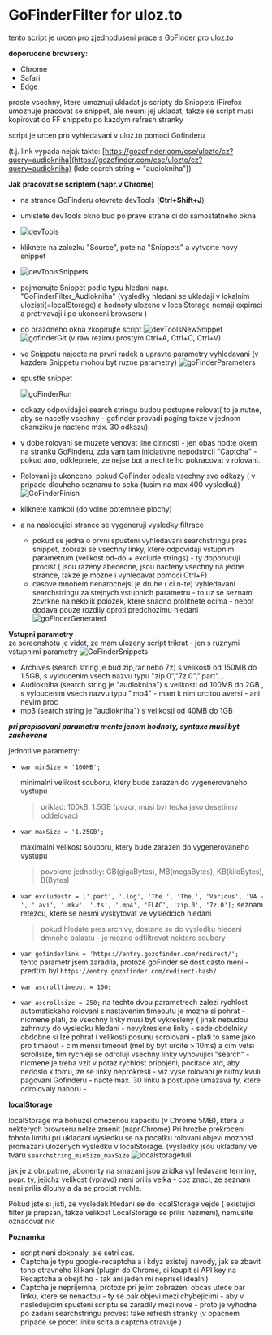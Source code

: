 # GoFinderFilter for uloz.to

tento script je urcen pro zjednoduseni prace s GoFinder pro uloz.to

**doporucene browsery:**
- Chrome
- Safari
- Edge

proste vsechny, ktere umoznuji ukladat js scripty do Snippets (Firefox umoznuje pracovat se snippet, ale neumi jej ukladat, takze se script musi kopirovat do FF snippetu po kazdym refresh stranky

script je urcen pro vyhledavani v uloz.to pomoci Gofinderu 

(t.j. link vypada nejak takto:
[https://gozofinder.com/cse/ulozto/cz?query=audiokniha](https://gozofinder.com/cse/ulozto/cz?query=audiokniha) (kde search string = "audiokniha"))

**Jak pracovat se scriptem (napr.v Chrome)**
- na strance GoFinderu otevrete devTools (**Ctrl+Shift+J**)

- umistete devTools okno bud po prave strane ci do samostatneho okna
-  
  ![devTools](https://user-images.githubusercontent.com/3242659/218735620-16a2d9e6-9020-444c-b514-547fc855139e.png)
  
- kliknete na zalozku "Source", pote na "Snippets" a vytvorte novy snippet
- 
  ![devToolsSnippets](https://user-images.githubusercontent.com/3242659/218737226-dccaac05-9106-4f13-89c7-2c7334372c26.png)
  
- pojmenujte Snippet podle typu hledani napr. "GoFinderFilter_Audiokniha" (vysledky hledani se ukladaji v lokalnim ulozisti(=localStorage) a hodnoty ulozene v localStorage nemaji expiraci a  pretrvavaji i po ukonceni browseru )

- do prazdneho okna zkopirujte script 
  ![devToolsNewSnippet](https://user-images.githubusercontent.com/3242659/218739768-176c52fa-9921-442d-9568-6608e7f9f49a.png)
  ![gofinderGit](https://user-images.githubusercontent.com/3242659/218740385-340e5ee3-f83c-4a96-840a-6c2f7e214a18.png) 
  (v raw rezimu prostym Ctrl+A, Ctrl+C, Ctrl+V) 
  
- ve Snippetu najedte na prvni radek a upravte parametry vyhledavani (v kazdem Snippetu mohou byt ruzne parametry)
  ![goFinderParameters](https://user-images.githubusercontent.com/3242659/218741829-294d541c-c5d4-4eca-9d09-5dc10a9d69d1.png)
  
- spustte snippet

  ![goFinderRun](https://user-images.githubusercontent.com/3242659/218742496-474f4680-6b8e-4804-8fdf-432f6c04bfe7.png)
  
- odkazy odpovidajici search stringu budou postupne rolovat( to je nutne, aby se nacetly vsechny - gofinder provadi paging takze v jednom okamziku je nacteno max. 30 odkazu).

- v dobe rolovani se muzete venovat jine cinnosti - jen obas hodte okem na stranku GoFinderu, zda vam tam iniciativne nepodstrcil "Captcha"  - pokud ano, odklepnete, ze nejse bot a nechte ho pokracovat v rolovani.

- Rolovani je ukonceno, pokud GoFinder odesle vsechny sve odkazy ( v pripade dlouheho seznamu to seka (tusim na max 400 vysledku))
  ![GoFinderFinish](https://user-images.githubusercontent.com/3242659/218745235-3d1b58e2-30d7-4f4b-8eeb-807b49750aaf.png)
  
- kliknete kamkoli (do volne potemnele plochy)

- a na nasledujici strance se vygeneruji vysledky filtrace
  - pokud se jedna o prvni spusteni vyhledavani searchstringu pres snippet, zobrazi se vsechny linky, ktere odpovidaji vstupnim parametrum (velikost od-do + exclude strings) - ty doporucuji procist ( jsou razeny abecedne, jsou nacteny vsechny na jedne strance, takze je mozne i vyhledavat pomoci Ctrl+F)
  - casove mnohem nenarocnejsi je druhe ( ci n-te) vyhledavani searchstringu za stejnych vstupnich parametru - to uz se seznam zcvrkne na nekolik polozek, ktere snadno prolitnete ocima - nebot dodava pouze rozdily oproti predchozimu hledani
  ![goFinderGenerated](https://user-images.githubusercontent.com/3242659/218747264-4a4b69f4-e020-482a-a4ea-4251c9b404d2.png)
  
  
**Vstupni parametry**  
ze screenshotu je videt, ze mam ulozeny script trikrat - jen s ruznymi vstupnimi parametry
![GoFinderSnippets](https://user-images.githubusercontent.com/3242659/218749864-b42d510d-48f2-4257-b059-eca562cf0792.png)
- Archives (search string je bud zip,rar nebo 7z) s velikosti od 150MB do 1.5GB, s vyloucenim vsech nazvu typu "zip.0","7z.0",".part"...
- Audiokniha  (search string je "audiokniha") s velikosti od 100MB do 2GB , s vyloucenim vsech nazvu typu ".mp4" - mam k nim urcitou aversi - ani nevim proc
- mp3 (search string je "audiokniha") s velikosti od 40MB do 1GB

**_pri prepisovani parametru mente jenom hodnoty, syntaxe musi byt zachovana_**

jednotlive parametry:
- ``var minSize = '100MB';``

  minimalni velikost souboru, ktery bude zarazen do vygenerovaneho vystupu
  > priklad: 100kB, 1.5GB (pozor, musi byt tecka jako desetinny oddelovac)
- ``var maxSize = '1.25GB';``  

  maximalni velikost souboru, ktery bude zarazen do vygenerovaneho vystupu
  > povolene jednotky: GB(gigaBytes), MB(megaBytes), KB(kiloBytes), B(Bytes)
- ``var excludestr = ['.part', '.log', 'The ', 'The.', 'Various', 'VA -', '.avi', '.mkv', '.ts', '.mp4', 'FLAC', 'zip.0', '7z.0'];``
  seznam retezcu, ktere se nesmi vyskytovat ve vysledcich hledani 
  > pokud hledate pres archivy, dostane se do vysledku hledani dmnoho balastu - je mozne odfiltrovat nektere soubory
- ``var gofinderlink = 'https://entry.gozofinder.com/redirect/';``  
  tento parametr jsem zaradila, protoze goFinder se dost casto meni - predtim byl ``https://entry.gozofinder.com/redirect-hash/``
- ``var ascrolltimeout = 100;``
- ``var ascrollsize = 250;``
  na techto dvou parametrech zalezi rychlost automatickeho rolovani 
  s nastavenim timeoutu je mozne si pohrat - nicmene plati, ze vsechny linky musi byt vykresleny ( jinak nebudou zahrnuty do vysledku hledani - nevykreslene linky - sede obdelniky
  obdobne si lze pohrat i velikosti posunu scrolovani - plati to same jako pro timeout -
  cim mensi timeout (mel by byt urcite > 10ms) a cim vetsi scrollsize, tim rychleji se odroluji vsechny linky vyhovujici "search" -
  nicmene je treba vzit v potaz rychlost pripojeni, pocitace atd, aby nedoslo k tomu, ze se linky neprokresli - viz vyse
  rolovani je nutny kvuli pagovani Gofinderu - nacte max. 30 linku a postupne umazava ty, ktere odrolovaly nahoru -

  
 **localStorage**
 
 localStorage ma bohuzel omezenou kapacitu (v Chrome 5MB), ktera u nekterych browseru nelze zmenit (napr.Chrome)
Pri hrozbe prekroceni tohoto limitu pri ukladani vysledku se na pocatku rolovani objevi moznost promazani ulozenych vysledku v localStorage.
(vysledky jsou ukladany ve tvaru ``searchstring_minSize_maxSize`` 
![localstoragefull](https://user-images.githubusercontent.com/3242659/218758981-34aa13cb-2018-48da-9810-46423df0f798.png)

jak je z obr.patrne, abonenty na smazani jsou zridka vyhledavane terminy, popr. ty, jejichz velikost (vpravo) neni prilis velka - coz znaci, ze seznam neni prilis dlouhy a da se procist rychle.

Pokud jste si jisti, ze vysledek hledani se do localStorage vejde ( existujici filter je prepsan, takze velikost LocalStorage se prilis nezmeni), nemusite oznacovat nic



**Poznamka**
- script neni dokonaly, ale setri cas.
- Captcha je typu google-recaptcha a i kdyz existuji navody, jak se zbavit toho otravneho klikani (plugin do Chrome, ci koupit si API key na Recaptcha a obejit ho - tak ani jeden mi neprisel idealni)
- Captcha je neprijemna, protoze pri jejim zobrazeni obcas utece par linku, ktere se nenactou - ty se pak objevi mezi chybejicimi - aby v nasledujicim spusteni scriptu se zaradily mezi nove - proto je vyhodne po zadani searchstringu provest take refresh stranky (v opacnem pripade se pocet linku scita a captcha otravuje  )






 

  



